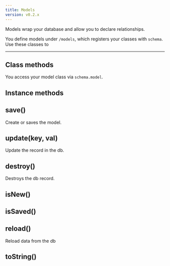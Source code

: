 ```yaml
---
title: Models
version: v0.2.x
---
```


Models wrap your database and allow you to declare relationships.

You define models under `/models`, which registers your classes with `schema`. Use these classes to 

---

## Class methods

You access your model class via `schema.model`.

## Instance methods

## save()

Create or saves the model.

## update(key, val)

Update the record in the db.

## destroy()

Destroys the db record.

## isNew()

## isSaved()

## reload()

Reload data from the db

## toString()
